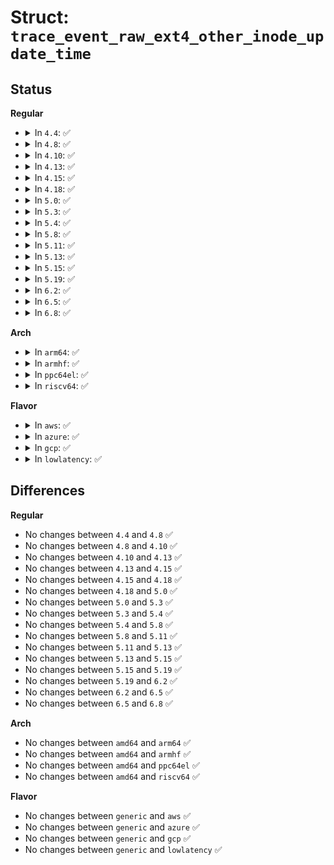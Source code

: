 # Struct: <code>trace_event_raw_ext4_other_inode_update_time</code>

## Status
<b>Regular</b>
<ul>
<li>
<details>
<summary>In <code>4.4</code>: ✅</summary>

```c
struct trace_event_raw_ext4_other_inode_update_time {
    struct trace_entry ent;
    dev_t dev;
    ino_t ino;
    ino_t orig_ino;
    uid_t uid;
    gid_t gid;
    __u16 mode;
    char __data[0];
};
```
</details>
</li>
<li>
<details>
<summary>In <code>4.8</code>: ✅</summary>

```c
struct trace_event_raw_ext4_other_inode_update_time {
    struct trace_entry ent;
    dev_t dev;
    ino_t ino;
    ino_t orig_ino;
    uid_t uid;
    gid_t gid;
    __u16 mode;
    char __data[0];
};
```
</details>
</li>
<li>
<details>
<summary>In <code>4.10</code>: ✅</summary>

```c
struct trace_event_raw_ext4_other_inode_update_time {
    struct trace_entry ent;
    dev_t dev;
    ino_t ino;
    ino_t orig_ino;
    uid_t uid;
    gid_t gid;
    __u16 mode;
    char __data[0];
};
```
</details>
</li>
<li>
<details>
<summary>In <code>4.13</code>: ✅</summary>

```c
struct trace_event_raw_ext4_other_inode_update_time {
    struct trace_entry ent;
    dev_t dev;
    ino_t ino;
    ino_t orig_ino;
    uid_t uid;
    gid_t gid;
    __u16 mode;
    char __data[0];
};
```
</details>
</li>
<li>
<details>
<summary>In <code>4.15</code>: ✅</summary>

```c
struct trace_event_raw_ext4_other_inode_update_time {
    struct trace_entry ent;
    dev_t dev;
    ino_t ino;
    ino_t orig_ino;
    uid_t uid;
    gid_t gid;
    __u16 mode;
    char __data[0];
};
```
</details>
</li>
<li>
<details>
<summary>In <code>4.18</code>: ✅</summary>

```c
struct trace_event_raw_ext4_other_inode_update_time {
    struct trace_entry ent;
    dev_t dev;
    ino_t ino;
    ino_t orig_ino;
    uid_t uid;
    gid_t gid;
    __u16 mode;
    char __data[0];
};
```
</details>
</li>
<li>
<details>
<summary>In <code>5.0</code>: ✅</summary>

```c
struct trace_event_raw_ext4_other_inode_update_time {
    struct trace_entry ent;
    dev_t dev;
    ino_t ino;
    ino_t orig_ino;
    uid_t uid;
    gid_t gid;
    __u16 mode;
    char __data[0];
};
```
</details>
</li>
<li>
<details>
<summary>In <code>5.3</code>: ✅</summary>

```c
struct trace_event_raw_ext4_other_inode_update_time {
    struct trace_entry ent;
    dev_t dev;
    ino_t ino;
    ino_t orig_ino;
    uid_t uid;
    gid_t gid;
    __u16 mode;
    char __data[0];
};
```
</details>
</li>
<li>
<details>
<summary>In <code>5.4</code>: ✅</summary>

```c
struct trace_event_raw_ext4_other_inode_update_time {
    struct trace_entry ent;
    dev_t dev;
    ino_t ino;
    ino_t orig_ino;
    uid_t uid;
    gid_t gid;
    __u16 mode;
    char __data[0];
};
```
</details>
</li>
<li>
<details>
<summary>In <code>5.8</code>: ✅</summary>

```c
struct trace_event_raw_ext4_other_inode_update_time {
    struct trace_entry ent;
    dev_t dev;
    ino_t ino;
    ino_t orig_ino;
    uid_t uid;
    gid_t gid;
    __u16 mode;
    char __data[0];
};
```
</details>
</li>
<li>
<details>
<summary>In <code>5.11</code>: ✅</summary>

```c
struct trace_event_raw_ext4_other_inode_update_time {
    struct trace_entry ent;
    dev_t dev;
    ino_t ino;
    ino_t orig_ino;
    uid_t uid;
    gid_t gid;
    __u16 mode;
    char __data[0];
};
```
</details>
</li>
<li>
<details>
<summary>In <code>5.13</code>: ✅</summary>

```c
struct trace_event_raw_ext4_other_inode_update_time {
    struct trace_entry ent;
    dev_t dev;
    ino_t ino;
    ino_t orig_ino;
    uid_t uid;
    gid_t gid;
    __u16 mode;
    char __data[0];
};
```
</details>
</li>
<li>
<details>
<summary>In <code>5.15</code>: ✅</summary>

```c
struct trace_event_raw_ext4_other_inode_update_time {
    struct trace_entry ent;
    dev_t dev;
    ino_t ino;
    ino_t orig_ino;
    uid_t uid;
    gid_t gid;
    __u16 mode;
    char __data[0];
};
```
</details>
</li>
<li>
<details>
<summary>In <code>5.19</code>: ✅</summary>

```c
struct trace_event_raw_ext4_other_inode_update_time {
    struct trace_entry ent;
    dev_t dev;
    ino_t ino;
    ino_t orig_ino;
    uid_t uid;
    gid_t gid;
    __u16 mode;
    char __data[0];
};
```
</details>
</li>
<li>
<details>
<summary>In <code>6.2</code>: ✅</summary>

```c
struct trace_event_raw_ext4_other_inode_update_time {
    struct trace_entry ent;
    dev_t dev;
    ino_t ino;
    ino_t orig_ino;
    uid_t uid;
    gid_t gid;
    __u16 mode;
    char __data[0];
};
```
</details>
</li>
<li>
<details>
<summary>In <code>6.5</code>: ✅</summary>

```c
struct trace_event_raw_ext4_other_inode_update_time {
    struct trace_entry ent;
    dev_t dev;
    ino_t ino;
    ino_t orig_ino;
    uid_t uid;
    gid_t gid;
    __u16 mode;
    char __data[0];
};
```
</details>
</li>
<li>
<details>
<summary>In <code>6.8</code>: ✅</summary>

```c
struct trace_event_raw_ext4_other_inode_update_time {
    struct trace_entry ent;
    dev_t dev;
    ino_t ino;
    ino_t orig_ino;
    uid_t uid;
    gid_t gid;
    __u16 mode;
    char __data[0];
};
```
</details>
</li>
</ul>
<b>Arch</b>
<ul>
<li>
<details>
<summary>In <code>arm64</code>: ✅</summary>

```c
struct trace_event_raw_ext4_other_inode_update_time {
    struct trace_entry ent;
    dev_t dev;
    ino_t ino;
    ino_t orig_ino;
    uid_t uid;
    gid_t gid;
    __u16 mode;
    char __data[0];
};
```
</details>
</li>
<li>
<details>
<summary>In <code>armhf</code>: ✅</summary>

```c
struct trace_event_raw_ext4_other_inode_update_time {
    struct trace_entry ent;
    dev_t dev;
    ino_t ino;
    ino_t orig_ino;
    uid_t uid;
    gid_t gid;
    __u16 mode;
    char __data[0];
};
```
</details>
</li>
<li>
<details>
<summary>In <code>ppc64el</code>: ✅</summary>

```c
struct trace_event_raw_ext4_other_inode_update_time {
    struct trace_entry ent;
    dev_t dev;
    ino_t ino;
    ino_t orig_ino;
    uid_t uid;
    gid_t gid;
    __u16 mode;
    char __data[0];
};
```
</details>
</li>
<li>
<details>
<summary>In <code>riscv64</code>: ✅</summary>

```c
struct trace_event_raw_ext4_other_inode_update_time {
    struct trace_entry ent;
    dev_t dev;
    ino_t ino;
    ino_t orig_ino;
    uid_t uid;
    gid_t gid;
    __u16 mode;
    char __data[0];
};
```
</details>
</li>
</ul>
<b>Flavor</b>
<ul>
<li>
<details>
<summary>In <code>aws</code>: ✅</summary>

```c
struct trace_event_raw_ext4_other_inode_update_time {
    struct trace_entry ent;
    dev_t dev;
    ino_t ino;
    ino_t orig_ino;
    uid_t uid;
    gid_t gid;
    __u16 mode;
    char __data[0];
};
```
</details>
</li>
<li>
<details>
<summary>In <code>azure</code>: ✅</summary>

```c
struct trace_event_raw_ext4_other_inode_update_time {
    struct trace_entry ent;
    dev_t dev;
    ino_t ino;
    ino_t orig_ino;
    uid_t uid;
    gid_t gid;
    __u16 mode;
    char __data[0];
};
```
</details>
</li>
<li>
<details>
<summary>In <code>gcp</code>: ✅</summary>

```c
struct trace_event_raw_ext4_other_inode_update_time {
    struct trace_entry ent;
    dev_t dev;
    ino_t ino;
    ino_t orig_ino;
    uid_t uid;
    gid_t gid;
    __u16 mode;
    char __data[0];
};
```
</details>
</li>
<li>
<details>
<summary>In <code>lowlatency</code>: ✅</summary>

```c
struct trace_event_raw_ext4_other_inode_update_time {
    struct trace_entry ent;
    dev_t dev;
    ino_t ino;
    ino_t orig_ino;
    uid_t uid;
    gid_t gid;
    __u16 mode;
    char __data[0];
};
```
</details>
</li>
</ul>

## Differences
<b>Regular</b>
<ul>
<li>
No changes between <code>4.4</code> and <code>4.8</code> ✅
</li>
<li>
No changes between <code>4.8</code> and <code>4.10</code> ✅
</li>
<li>
No changes between <code>4.10</code> and <code>4.13</code> ✅
</li>
<li>
No changes between <code>4.13</code> and <code>4.15</code> ✅
</li>
<li>
No changes between <code>4.15</code> and <code>4.18</code> ✅
</li>
<li>
No changes between <code>4.18</code> and <code>5.0</code> ✅
</li>
<li>
No changes between <code>5.0</code> and <code>5.3</code> ✅
</li>
<li>
No changes between <code>5.3</code> and <code>5.4</code> ✅
</li>
<li>
No changes between <code>5.4</code> and <code>5.8</code> ✅
</li>
<li>
No changes between <code>5.8</code> and <code>5.11</code> ✅
</li>
<li>
No changes between <code>5.11</code> and <code>5.13</code> ✅
</li>
<li>
No changes between <code>5.13</code> and <code>5.15</code> ✅
</li>
<li>
No changes between <code>5.15</code> and <code>5.19</code> ✅
</li>
<li>
No changes between <code>5.19</code> and <code>6.2</code> ✅
</li>
<li>
No changes between <code>6.2</code> and <code>6.5</code> ✅
</li>
<li>
No changes between <code>6.5</code> and <code>6.8</code> ✅
</li>
</ul>
<b>Arch</b>
<ul>
<li>
No changes between <code>amd64</code> and <code>arm64</code> ✅
</li>
<li>
No changes between <code>amd64</code> and <code>armhf</code> ✅
</li>
<li>
No changes between <code>amd64</code> and <code>ppc64el</code> ✅
</li>
<li>
No changes between <code>amd64</code> and <code>riscv64</code> ✅
</li>
</ul>
<b>Flavor</b>
<ul>
<li>
No changes between <code>generic</code> and <code>aws</code> ✅
</li>
<li>
No changes between <code>generic</code> and <code>azure</code> ✅
</li>
<li>
No changes between <code>generic</code> and <code>gcp</code> ✅
</li>
<li>
No changes between <code>generic</code> and <code>lowlatency</code> ✅
</li>
</ul>
